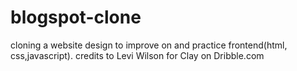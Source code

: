 # blogspot-clone
cloning a website design to improve on and practice frontend(html, css,javascript). credits to Levi Wilson for Clay on Dribble.com
